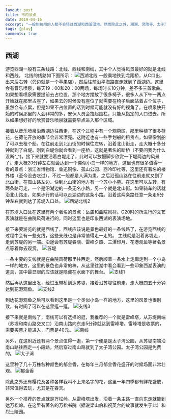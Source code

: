 ```yaml
---
layout: post
title: 市内景点
date: 2019-04-16
excerpt: "一般到杭州的人都不会错过西湖和西溪湿地。然而除此之外，湘湖、灵隐寺、太子湾公园、河坊街、飞来峰、孤山、宋城等都是值得一去的景点。"
tags: [play]
comments: true
---
```


## 西湖
游览西湖一般有三条线路：北线、西线和南线，其中个人觉得风景最好的就是北线和西线。
北线的线路如下图所示：
![西湖北线]({{site.url}}/assets/img/xihubeixian.png)
一般乘地铁到龙翔桥，从C口出，出来后右转（旁边就是一个苹果店），然后往前沿平海路直走就到了西湖边。这里会有音乐喷泉，每天19：00和20：00两场，每场时长10分钟，差不多三首歌曲。如果想看喷泉需要提前去占位置，那个地方摆放了很多椅子，很多人从下午一两点开始就在那里占座了，如果去的时候没有座位了就需要在椅子后面站着占个位子，虽然会有点累，但是如果不占位置的话到时候可能就没有好的视角了。在喷泉快开始的时候那里的人会非常的多，安保人员会拉起围栏，只能从指定的入口进去。所以如果想好好的欣赏音乐喷泉就需要早点进入那个区域。

接着从音乐喷泉沿西湖边往西走，在这个过程中有一个观荷区，那里种植了很多荷花，在荷花开放的季节会非常漂亮。这附近也有一些手划船的租赁点，如果像划船了可以去租个船。在往前走到北山街的时候往左转，沿着北山街走，走大概十多分钟就到了白堤。刚到白堤你就会看到一座桥，这就是著名的断桥（不要问我为什么没断^_^)。接下来就要沿着白堤走了，此时可以放慢脚步欣赏一下堤两边的风景了。走大概20分钟左右就会达到一个类似小岛一样的地方，这里也有很多值得一看的景点：浙江省博物馆、鲁迅铜像、孤山公园、西冷印社等，这里还有著名的楼外楼（至今没去吃过），不过一般都是人满为患。之后沿孤山路在往前走就又到了北山街，在孤山路左边、快到北山街的地方有一个苏小小墓。在这里可以左转，有两条路可走，一个是沿湖边的一条无名小路，另一个就是北山街。如果骑车的话就沿北山路走，如果步行的话可以走湖边的这条小路。沿着这两条路任意一条走5分钟左右就到达了苏堤入口处。
![西湖北线2]({{site.url}}/assets/img/xihubeixian2.png)

在苏堤入口处在这里有两个著名的景点：岳庙和曲院风荷。G20时的所进行的文艺表演就是在曲院风荷进行的，同时这里也是印象西湖的表演场地。

接下来要游览的就是西线了，西线应该说是景色最好的一条线路了，在游览西线的过程中会有一些支线，这些支线也是非常值得走一走的。
主线就是沿着苏堤走，走到苏堤的另一端。沿途会有苏堤春晓、雷峰夕照、三潭印月、花港观鱼等著名景点等着你去观赏。
![苏堤]({{site.url}}/assets/img/sudi.png)

一条主要的支线就是在曲院风荷那里往西走，然后顺着一条水上走廊走到一个小岛一样的地方，这里的景色也非常的棒，从这里往湖中看会看到一些印象西湖表演的道具，其中最显眼的应该就是隐藏在水面下的舞台。
![支线1]({{site.url}}/assets/img/zhixian1.png)

然后再从这里出发，经过玉带桥到达苏堤，接着沿苏堤往前走，走大概四五十分钟达到花港观鱼。
![支线2]({{site.url}}/assets/img/zhixian2.png)

到达花港观鱼之后可以看到这里是一个类似小岛一样的地方，这里的风景也很别致，有时间了可以在这里逛一逛。
![支线3]({{site.url}}/assets/img/zhixian3.png)

接下来就是南线了，南线可以有选择的逛，我推荐的一个就是雷峰塔，从苏堤南端（苏堤和南山路交叉口）沿南山路向东走5分钟就达到雷峰塔。雷峰塔是收票的，需要买票才能进入，门票是40元。
![南线]({{site.url}}/assets/img/nanxian1.png)

另外，在这附近还有两个景点值得一逛，第一个便是是太子湾公园，从苏堤南端沿南山路往西走一小段路，然后穿过南山路就到了太子湾公园。太子湾公园是免费的。
![太子湾]({{site.url}}/assets/img/taiziwan1.png)

这里种了几十万株各种颜色的郁金香，在每年三月郁金香花盛开的时候场面非常壮观。
![郁金香]({{site.url}}/assets/img/yujinxiang.jpg)

除此之外还有樱花及各种各样我叫不上来名字的花，这里一年四季都有鲜花盛放，非常值得去玩，尤其是在春天。

另外一个推荐的景点就是万松岭。从雷峰塔出发，沿着一条主路一直向东走就能到达万松岭。在这里有著名的万松书院（据说梁山伯和祝英台的故事就发生于此）和烈士陵园。